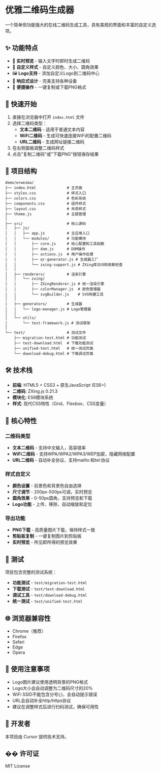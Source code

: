 # 优雅二维码生成器

一个简单但功能强大的在线二维码生成工具，具有美观的界面和丰富的自定义选项。

## ✨ 功能特点

- 🔄 **实时预览** - 输入文字时即时生成二维码
- 🎨 **自定义样式** - 自定义颜色、大小、圆角效果
- 🖼️ **Logo支持** - 添加自定义Logo到二维码中心
- 📱 **响应式设计** - 完美支持各种设备
- 💾 **便捷操作** - 一键复制或下载PNG格式

## 🚀 快速开始

1. 直接在浏览器中打开 `index.html` 文件
2. 选择二维码类型：
   - **文本二维码** - 适用于普通文本内容
   - **WiFi二维码** - 生成可快速连接WiFi的配置二维码
   - **URL二维码** - 生成网址链接二维码
3. 在右侧面板调整二维码样式
4. 点击"复制二维码"或"下载PNG"按钮保存结果

## 📁 项目结构

```
demo/erweima/
├── index.html              # 主页面
├── styles.css              # 样式入口
├── colors.css              # 色彩系统
├── components.css          # 组件样式
├── layout.css              # 布局样式
├── theme.js                # 主题管理
│
├── src/                    # 核心源码
│   ├── js/
│   │   ├── app.js          # 主应用入口
│   │   └── modules/        # 功能模块
│   │       ├── core.js     # 核心配置和工具函数
│   │       ├── dom.js      # DOM操作
│   │       ├── actions.js  # 用户操作处理
│   │       ├── qr-generator.js # 生成器工厂
│   │       └── zxing-support.js # ZXing库访问和依赖检查
│   │
│   ├── renderers/          # 渲染引擎
│   │   └── zxing/
│   │       ├── ZXingRenderer.js # 统一渲染引擎
│   │       ├── colorManager.js  # 颜色管理器
│   │       └── svgBuilder.js    # SVG构建工具
│   │
│   ├── generators/         # 生成器
│   │   └── logo-manager.js # Logo管理器
│   │
│   └── utils/
│       └── test-framework.js # 测试框架
│
└── test/                   # 测试文件
    ├── migration-test.html # 功能测试
    ├── test-download.html  # 下载功能测试
    ├── unified-test.html   # 统一测试页面
    └── download-debug.html # 下载调试页面
```

## 🛠️ 技术栈

- **前端**: HTML5 + CSS3 + 原生JavaScript (ES6+)
- **二维码**: ZXing.js 0.21.3
- **模块化**: ES6模块系统
- **样式**: 现代CSS特性（Grid、Flexbox、CSS变量）

## 🎯 核心特性

### 二维码类型
- **文本二维码** - 支持中文输入，高容错率
- **WiFi二维码** - 支持WPA/WPA2/WPA3/WEP加密，隐藏网络配置
- **URL二维码** - 自动补全协议，支持mailto:和tel:协议

### 样式自定义
- **颜色设置** - 前景色和背景色自由选择
- **尺寸调节** - 200px-500px可调，实时预览
- **圆角效果** - 0-50px圆角，支持预览和下载
- **Logo功能** - 上传、移除、自动缩放和定位

### 导出功能
- **PNG下载** - 高质量图片下载，保持样式一致
- **剪贴板复制** - 一键复制图片到剪贴板
- **实时预览** - 所见即所得的预览效果

## 🧪 测试

项目包含完整的测试系统：

- **功能测试** - `test/migration-test.html`
- **下载测试** - `test/test-download.html`
- **调试工具** - `test/download-debug.html`
- **统一测试** - `test/unified-test.html`

## 🌐 浏览器兼容性

- Chrome（推荐）
- Firefox
- Safari
- Edge
- Opera

## 📝 使用注意事项

- Logo图片建议使用透明背景的PNG格式
- Logo大小会自动调整为二维码尺寸的20%
- WiFi SSID不能包含分号(;)，会自动提示错误
- URL会自动补全http/https协议
- 建议在调整样式后进行扫码测试，确保可用性

## 🔧 开发者

本项目由 Cursor 提供技术支持。

## �� 许可证

MIT License 